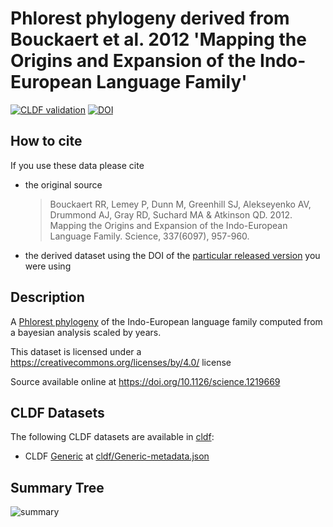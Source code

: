 # Phlorest phylogeny derived from Bouckaert et al. 2012 'Mapping the Origins and Expansion of the Indo-European Language Family'

[![CLDF validation](https://github.com/phlorest/bouckaert_et_al2012/workflows/CLDF-validation/badge.svg)](https://github.com/phlorest/bouckaert_et_al2012/actions?query=workflow%3ACLDF-validation)
[![DOI](https://zenodo.org/badge/DOI/10.5281/zenodo.8249915.svg)](https://doi.org/10.5281/zenodo.8249915)

## How to cite

If you use these data please cite
- the original source
  > Bouckaert RR, Lemey P, Dunn M, Greenhill SJ, Alekseyenko AV, Drummond AJ, Gray RD, Suchard MA & Atkinson QD. 2012. Mapping the Origins and Expansion of the Indo-European Language Family. Science, 337(6097), 957-960.
- the derived dataset using the DOI of the [particular released version](../../releases/) you were using

## Description

A [Phlorest phylogeny](https://github.com/phlorest) of the Indo-European language family computed from a bayesian analysis scaled by years.


This dataset is licensed under a https://creativecommons.org/licenses/by/4.0/ license

Source available online at https://doi.org/10.1126/science.1219669


## CLDF Datasets

The following CLDF datasets are available in [cldf](cldf):

- CLDF [Generic](https://github.com/cldf/cldf/tree/master/modules/Generic) at [cldf/Generic-metadata.json](cldf/Generic-metadata.json)

## Summary Tree

![summary](https://raw.githubusercontent.com/phlorest/bouckaert_et_al2012/main/summary_tree.svg)
